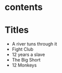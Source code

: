 # contents

# Titles
- A river tuns through it
- Fight Club
- 12 years a slave
- The Big Short
- 12 Monkeys
